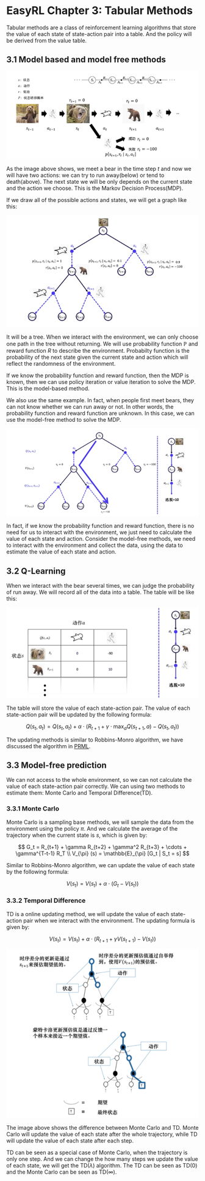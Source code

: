 # EasyRL Chapter 3: Tabular Methods

Tabular methods are a class of reinforcement learning algorithms that store the value of each state of state-action pair into a table. And the policy will be derived from the value table.

## 3.1 Model based and model free methods

![MDP](fig/image1.png)

As the image above shows, we meet a bear in the time step $t$ and now we will have two actions: we can try to run away(below) or tend to death(above). The next state we will be only depends on the current state and the action we choose. This is the Markov Decision Process(MDP).

If we draw all of the possible actions and states, we will get a graph like this:

![MDP](fig/image2.png)

It will be a tree. When we interact with the environment, we can only choose one path in the tree without returning. We will use probability function $\mathbb{P}$ and reward function $R$ to describe the environment. Probabilty function is the probability of the next state given the current state and action which will reflect the randomness of the environment. 

If we know the probability function and reward function, then the MDP is known, then we can use policy iteration or value iteration to solve the MDP. This is the model-based method.

We also use the same example. In fact, when people first meet bears, they can not know whether we can run away or not. In other words, the probability function and reward function are unknown. In this case, we can use the model-free method to solve the MDP.

![MDP](fig/image3.png)

In fact, if we know the probability function and reward function, there is no need for us to interact with the environment, we just need to calculate the value of each state and action. Consider the model-free methods, we need to interact with the environment and collect the data, using the data to estimate the value of each state and action.

## 3.2 Q-Learning

When we interact with the bear several times, we can judge the probability of run away. We will record all of the data into a table. The table will be like this:

![MDP](fig/image4.png)

The table will store the value of each state-action pair. The value of each state-action pair will be updated by the following formula:

$$Q(s_t, a_t) = Q(s_t, a_t) + \alpha \cdot (R_{t+1} + \gamma \cdot \max_{a} Q(s_{t+1}, a) - Q(s_t, a_t))$$

The updating methods is similar to Robbins-Monro algorithm, we have discussed the algorithm in [PRML](https://github.com/mingxuZhang2/PhD-Basic-Knowledge/tree/main/PRML/Chapter%202%20Probability%20Distributions). 

## 3.3 Model-free prediction

We can not access to the whole environment, so we can not calculate the value of each state-action pair correctly. We can using two methods to estimate them: Monte Carlo and Temporal Difference(TD).

### 3.3.1 Monte Carlo

Monte Carlo is a sampling base methods, we will sample the data from the environment using the policy $\pi$. And we calculate the average of the trajectory when the current state is $s$, which is given by:

$$
G_t = R_{t+1} + \gamma R_{t+2} + \gamma^2 R_{t+3} + \cdots + \gamma^{T-t-1} R_T \\
V_{\pi} (s) = \mathbb{E}_{\pi} [G_t | S_t = s]
$$

Similar to Robbins-Monro algorithm, we can update the value of each state by the following formula:

$$
V(s_t) = V(s_t) + \alpha \cdot (G_t - V(s_t))
$$

### 3.3.2 Temporal Difference

TD is a online updating method, we will update the value of each state-action pair when we interact with the environment. The updating formula is given by:

$$
V(s_t) = V(s_t) + \alpha \cdot (R_{t+1} + \gamma V(s_{t+1}) - V(s_t))
$$

![MDP](fig/image5.png)

The image above shows the difference between Monte Carlo and TD. Monte Carlo will update the value of each state after the whole trajectory, while TD will update the value of each state after each step.

TD can be seen as a special case of Monte Carlo, when the trajectory is only one step. And we can change the how many steps we update the value of each state, we will get the TD($\lambda$) algorithm. The TD can be seen as TD(0) and the Monte Carlo can be seen as TD($\infty$).